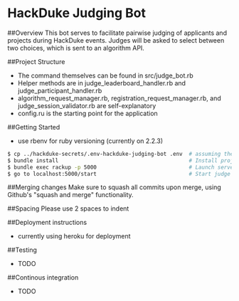 # HackDuke Judging Bot

##Overview
This bot serves to facilitate pairwise judging of applicants and projects during HackDuke events. Judges will be asked to select between two choices, which is sent to an algorithm API.

##Project Structure
- The command themselves can be found in src/judge_bot.rb
- Helper methods are in judge_leaderboard_handler.rb and judge_participant_handler.rb
- algorithm_request_manager.rb, registration_request_manager.rb, and judge_session_validator.rb are self-explanatory
- config.ru is the starting point for the application

##Getting Started
- use rbenv for ruby versioning (currently on 2.2.3)

```bash
$ cp ../hackduke-secrets/.env-hackduke-judging-bot .env  # assuming the projects share the same parent folder
$ bundle install                                         # Install project dependencies
$ bundle exec rackup -p 5000                             # Launch server on port of choice
$ go to localhost:5000/start                             # Start judge bot
```

##Merging changes
Make sure to squash all commits upon merge, using Github's "squash and merge" functionality. 

##Spacing
Please use 2 spaces to indent

##Deployment instructions
- currently using heroku for deployment

##Testing
- TODO

##Continous integration
- TODO